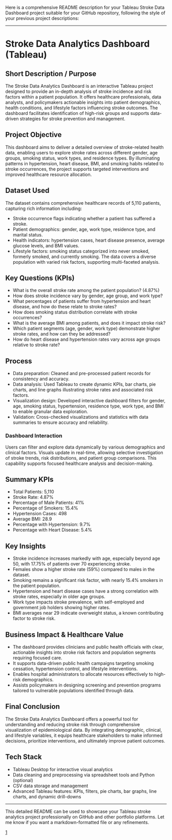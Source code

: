 Here is a comprehensive README description for your Tableau Stroke Data Dashboard project suitable for your GitHub repository, following the style of your previous project descriptions:

***

# Stroke Data Analytics Dashboard (Tableau)

## Short Description / Purpose

The Stroke Data Analytics Dashboard is an interactive Tableau project designed to provide an in-depth analysis of stroke incidence and risk factors within a patient population. It offers healthcare professionals, data analysts, and policymakers actionable insights into patient demographics, health conditions, and lifestyle factors influencing stroke outcomes. The dashboard facilitates identification of high-risk groups and supports data-driven strategies for stroke prevention and management.

## Project Objective

This dashboard aims to deliver a detailed overview of stroke-related health data, enabling users to explore stroke rates across different gender, age groups, smoking status, work types, and residence types. By illuminating patterns in hypertension, heart disease, BMI, and smoking habits related to stroke occurrences, the project supports targeted interventions and improved healthcare resource allocation.

## Dataset Used

The dataset contains comprehensive healthcare records of 5,110 patients, capturing rich information including:
- Stroke occurrence flags indicating whether a patient has suffered a stroke.
- Patient demographics: gender, age, work type, residence type, and marital status.
- Health indicators: hypertension cases, heart disease presence, average glucose levels, and BMI values.
- Lifestyle factors: smoking status categorized into never smoked, formerly smoked, and currently smoking.
The data covers a diverse population with varied risk factors, supporting multi-faceted analysis.

## Key Questions (KPIs)

- What is the overall stroke rate among the patient population? (4.87%)
- How does stroke incidence vary by gender, age group, and work type?
- What percentages of patients suffer from hypertension and heart disease, and how do these relate to stroke rates?
- How does smoking status distribution correlate with stroke occurrences?
- What is the average BMI among patients, and does it impact stroke risk?
- Which patient segments (age, gender, work type) demonstrate higher stroke rates, and how can they be addressed?
- How do heart disease and hypertension rates vary across age groups relative to stroke rate?

## Process

- Data preparation: Cleaned and pre-processed patient records for consistency and accuracy.
- Data analysis: Used Tableau to create dynamic KPIs, bar charts, pie charts, and line graphs illustrating stroke rates and associated risk factors.
- Visualization design: Developed interactive dashboard filters for gender, age, smoking status, hypertension, residence type, work type, and BMI to enable granular data exploration.
- Validation: Cross-checked visualizations and statistics with data summaries to ensure accuracy and reliability.

### Dashboard Interaction

Users can filter and explore data dynamically by various demographics and clinical factors. Visuals update in real-time, allowing selective investigation of stroke trends, risk distributions, and patient group comparisons. This capability supports focused healthcare analysis and decision-making.

## Summary KPIs

- Total Patients: 5,110
- Stroke Rate: 4.87%
- Percentage of Male Patients: 41% 
- Percentage of Smokers: 15.4%
- Hypertension Cases: 498
- Average BMI: 28.9
- Percentage with Hypertension: 9.7%
- Percentage with Heart Disease: 5.4%

## Key Insights

- Stroke incidence increases markedly with age, especially beyond age 50, with 17.75% of patients over 70 experiencing stroke.
- Females show a higher stroke rate (59%) compared to males in the dataset.
- Smoking remains a significant risk factor, with nearly 15.4% smokers in the patient population.
- Hypertension and heart disease cases have a strong correlation with stroke rates, especially in older age groups.
- Work type impacts stroke prevalence, with self-employed and government job holders showing higher rates.
- BMI averages near 29 indicate overweight status, a known contributing factor to stroke risk.

## Business Impact & Healthcare Value

- The dashboard provides clinicians and public health officials with clear, actionable insights into stroke risk factors and population segments requiring focused care.
- It supports data-driven public health campaigns targeting smoking cessation, hypertension control, and lifestyle interventions.
- Enables hospital administrators to allocate resources effectively to high-risk demographics.
- Assists policymakers in designing screening and prevention programs tailored to vulnerable populations identified through data.

## Final Conclusion

The Stroke Data Analytics Dashboard offers a powerful tool for understanding and reducing stroke risk through comprehensive visualization of epidemiological data. By integrating demographic, clinical, and lifestyle variables, it equips healthcare stakeholders to make informed decisions, prioritize interventions, and ultimately improve patient outcomes.

## Tech Stack

- Tableau Desktop for interactive visual analytics
- Data cleaning and preprocessing via spreadsheet tools and Python (optional)
- CSV data storage and management
- Advanced Tableau features: KPIs, filters, pie charts, bar graphs, line charts, and dynamic drill-downs

***

This detailed README can be used to showcase your Tableau stroke analytics project professionally on GitHub and other portfolio platforms. Let me know if you want a markdown-formatted file or any refinements.

[1](https://ppl-ai-file-upload.s3.amazonaws.com/web/direct-files/attachments/images/99293206/abf73164-e715-469c-9ae1-a9ca2f2cea7e/image.jpg)
